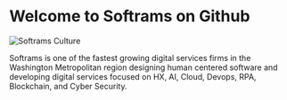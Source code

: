 # Welcome to Softrams on Github

![Softrams Culture](https://global-uploads.webflow.com/62a8ce2b3c6f504b18c48ce8/62ba827bc53235e3c7712853_our_culture_img.png)


Softrams is one of the fastest growing digital services firms in the Washington Metropolitan region 
designing human centered software and developing digital services focused on HX, AI, Cloud, Devops, 
RPA, Blockchain, and Cyber Security.
